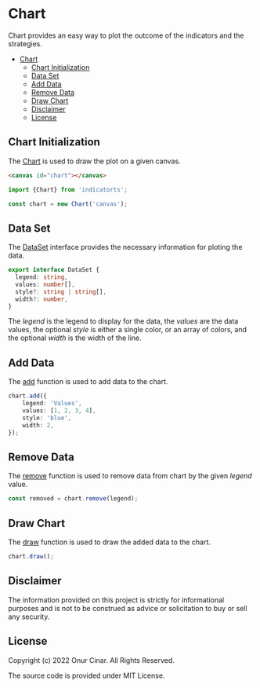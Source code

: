# Chart

Chart provides an easy way to plot the outcome of the indicators and the strategies.

- [Chart](#chart)
  - [Chart Initialization](#chart-initialization)
  - [Data Set](#data-set)
  - [Add Data](#add-data)
  - [Remove Data](#remove-data)
  - [Draw Chart](#draw-chart)
  - [Disclaimer](#disclaimer)
  - [License](#license)

## Chart Initialization

The [Chart](./chart.ts) is used to draw the plot on a given canvas.

```HTML
<canvas id="chart"></canvas>
```

```TypeScript
import {Chart} from 'indicatorts';

const chart = new Chart('canvas');
```

## Data Set

The [DataSet](./chart.ts) interface provides the necessary information for ploting the data.

```TypeScript
export interface DataSet {
  legend: string,
  values: number[],
  style?: string | string[],
  width?: number,
}
```

The _legend_ is the legend to display for the data, the _values_ are the data values, the optional _style_ is either a single color, or an array of colors, and the optional _width_ is the width of the line.

## Add Data

The [add](./chart.ts) function is used to add data to the chart.

```TypeScript
chart.add({
    legend: 'Values',
    values: [1, 2, 3, 4],
    style: 'blue',
    width: 2,
});
```

## Remove Data

The [remove](./chart.ts) function is used to remove data from chart by the given _legend_ value.

```TypeScript
const removed = chart.remove(legend);
```

## Draw Chart

The [draw](./chart.ts) function is used to draw the added data to the chart.

```TypeScript
chart.draw();
```

## Disclaimer

The information provided on this project is strictly for informational purposes and is not to be construed as advice or solicitation to buy or sell any security.

## License

Copyright (c) 2022 Onur Cinar. All Rights Reserved.

The source code is provided under MIT License.
